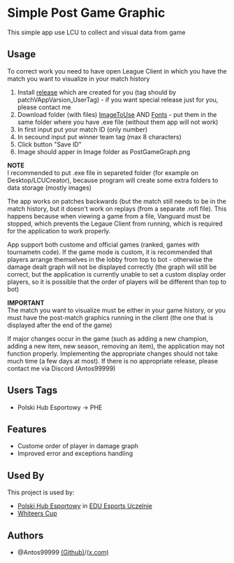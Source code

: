 
# Simple Post Game Graphic

This simple app use LCU to collect and visual data from game


## Usage

To correct work you need to have open League Client in which you have the match you want to visualize in your match history
1. Install [release](https://github.com/Antos99999/LCU/releases) which are created for you (tag should by patchVAppVarsion_UserTag) - if you want special release just for you, please contact me
2. Download folder (with files) [ImageToUse](https://github.com/Antos99999/LCU/tree/master/ImageToUse) AND [Fonts](https://github.com/Antos99999/LCU/tree/master/Fonts) - put them in the same folder where you have .exe file (without them app will not work)
4. In first input put your match ID (only number)
5. In secound input put winner team tag (max 8 characters)
6. Click button "Save ID"
7. Image should apper in Image folder as PostGameGraph.png

**NOTE**\
I recommended to put .exe file in separeted folder (for example on Desktop/LCUCreator), because program will create some extra folders to data storage (mostly images)

The app works on patches backwards (but the match still needs to be in the match history, but it doesn't work on replays (from a separate .rofl file). This happens because when viewing a game from a file, Vanguard must be stopped, which prevents the Legaue Client from running, which is required for the application to work properly.

App support both custome and official games (ranked, games with tournametn code). If the game mode is custom, it is recommended that players arrange themselves in the lobby from top to bot - otherwise the damage dealt graph will not be displayed correctly (the graph will still be correct, but the application is currently unable to set a custom display order players, so it is possible that the order of players will be different than top to bot)

**IMPORTANT**\
The match you want to visualize must be either in your game history, or you must have the post-match graphics running in the client (the one that is displayed after the end of the game)

If major changes occur in the game (such as adding a new champion, adding a new item, new season, removing an item), the application may not function properly. Implementing the appropriate changes should not take much time (a few days at most). If there is no appropriate release, please contact me via Discord (Antos99999)


## Users Tags

- Polski Hub Esportowy -> PHE


## Features

- Custome order of player in damage graph
- Improved error and exceptions handling

## Used By

This project is used by:

- [Polski Hub Esportowy](https://x.com/PLHubEsportowy) in [EDU Esports Uczelnie](https://x.com/edu_esports)
- [Whiteers Cup](https://x.com/WhiteersCup)




## Authors

- @Antos99999 [(Github)](https://www.github.com/Antos999)/[(x.com)](https://x.com/antosss_)



